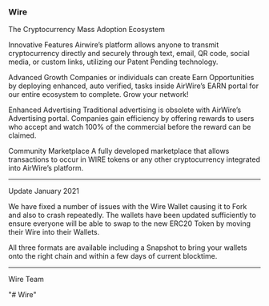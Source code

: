 ### Wire 

The Cryptocurrency
Mass Adoption Ecosystem

Innovative Features
Airwire’s platform allows anyone to transmit cryptocurrency directly and securely through text, email, QR code, social media, or custom links, utilizing our Patent Pending technology.

Advanced Growth
Companies or individuals can create Earn Opportunities by deploying enhanced, auto verified, tasks inside AirWire’s EARN portal for our entire ecosystem to complete. Grow your network!

Enhanced Advertising
Traditional advertising is obsolete with AirWire’s Advertising portal. Companies gain efficiency by offering rewards to users who accept and watch 100% of the commercial before the reward can be claimed.

Community Marketplace
A fully developed marketplace that allows transactions to occur in WIRE tokens or any other cryptocurrency integrated into AirWire’s platform.

-------------------------------------------------------------------------------------------------------------------------------------------------------------------------------


Update January 2021

We have fixed a number of issues with the Wire Wallet causing it to Fork and also to crash repeatedly. The wallets have been updated sufficiently to ensure everyone will be able to swap to the new ERC20 Token by moving their Wire into their Wallets.

All three formats are available including a Snapshot to bring your wallets onto the right chain and within a few days of current blocktime.

--------------------------------------------------------------------------------------------------------------------------------------------------------------------------------

Wire Team

"# Wire" 

